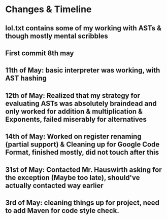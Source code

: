 
# Changes & Timeline

## lol.txt contains some of my working with ASTs & though mostly mental scribbles

## First commit 8th may

## 11th of May: basic interpreter was working, with AST hashing


## 12th of May: Realized that my strategy for evaluating ASTs was absolutely braindead and only worked for addition & multiplication & Exponents, failed miserably for alternatives

## 14th of May: Worked on register renaming (partial support) & Cleaning up for Google Code Format, finished mostly, did not touch after this

## 31st of May: Contacted Mr. Hauswirth asking for the exception (Maybe too late), should've actually contacted way earlier

## 3rd of May: cleaning things up for project, need to add Maven for code style check.
